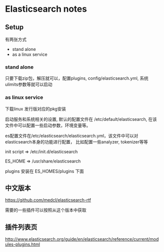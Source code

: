 # Elasticsearch notes

## Setup

有两张方式
* stand alone 
* as a linux service

### stand alone

只要下载zip包，解压就可以，配置plugins, config/elasticsearch.yml,
系统ulimits参数等就可以启动

### as linux service

下载linux 发行版对应的pkg安装

启动服务和系统相关的设置, 默认的配置文件在 /etc/default/elasticsearch,
在该文件中可以配置一些启动参数，环境变量等。

es配置文件在/etc/elasticsearch/elasticsearch.yml，该文件中可以对elasticsearch本身的功能进行配置，
比如配置一些analyzer, tokenizer等等

init script => /etc/init.d/elasticsearch

ES_HOME => /usr/share/elasticsearch

plugins 安装在 ES_HOMES/plugins 下面


## 中文版本

https://github.com/medcl/elasticsearch-rtf

需要的一些插件可以按照从这个版本中获取

## 插件列表页

http://www.elasticsearch.org/guide/en/elasticsearch/reference/current/modules-plugins.html
